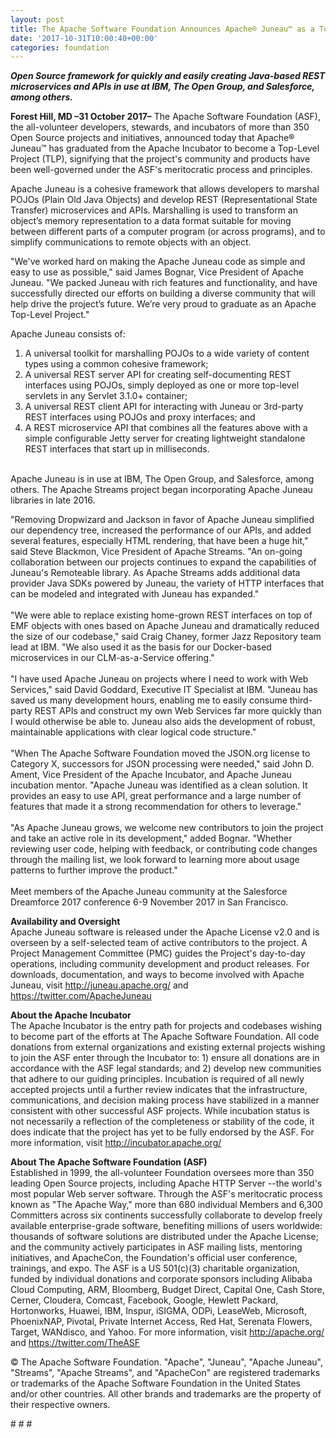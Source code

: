 ```yaml
---
layout: post
title: The Apache Software Foundation Announces Apache® Juneau™ as a Top-Level Project
date: '2017-10-31T10:00:40+00:00'
categories: foundation
---
```

<div> 
    <p><strong><em>Open Source framework for quickly and easily creating Java-based REST microservices and APIs in use at IBM, The Open Group, and Salesforce, among others.</em></strong></p> 
    <p><strong><em></em></strong><strong>Forest Hill, MD –31 October 2017–</strong> The Apache Software Foundation (ASF), the all-volunteer developers, stewards, and incubators of more than 350 Open Source projects and initiatives, announced today that Apache® Juneau™ has graduated from the Apache Incubator to become a Top-Level Project (TLP), signifying that the project's community and products have been well-governed under the ASF's meritocratic process and principles.</p> 
    <p>Apache Juneau is a cohesive framework that allows developers to marshal POJOs (Plain Old Java Objects) and develop REST (Representational State Transfer) microservices and APIs. Marshalling is used to transform an object’s memory representation to a data format suitable for moving between different parts of a computer program (or across programs), and to simplify communications to remote objects with an object.</p> 
  </div> 
  <div> </div> 
  <div>&quot;We've worked hard on making the Apache Juneau code as simple and easy to use as possible,&quot; said James Bognar, Vice President of Apache Juneau. &quot;We packed Juneau with rich features and functionality, and have successfully directed our efforts on building a diverse community that will help drive the project’s future. We’re very proud to graduate as an Apache Top-Level Project.&quot;</div> 
  <div> 
    <p>Apache Juneau consists of:</p> 
    <p> </p> 
    <ol> 
      <li>A universal toolkit for marshalling POJOs to a wide variety of content types using a common cohesive framework;</li> 
      <li>A universal REST server API for creating self-documenting REST interfaces using POJOs, simply deployed as one or more top-level servlets in any Servlet 3.1.0+ container;</li> 
      <li>A universal REST client API for interacting with Juneau or 3rd-party REST interfaces using POJOs and proxy interfaces; and</li> 
      <li>A REST microservice API that combines all the features above with a simple configurable Jetty server for creating lightweight standalone REST interfaces that start up in milliseconds.</li> 
    </ol> 
    <p><br />Apache Juneau is in use at IBM, The Open Group, and Salesforce, among others. The Apache Streams project began incorporating Apache Juneau libraries in late 2016.</p> 
  </div> 
  <div>&quot;Removing Dropwizard and Jackson in favor of Apache Juneau simplified our dependency tree, increased the performance of our APIs, and added several features, especially HTML rendering, that have been a huge hit,&quot; said Steve Blackmon, Vice President of Apache Streams. &quot;An on-going collaboration between our projects continues to expand the capabilities of Juneau's Remoteable library. As Apache Streams adds additional data provider Java SDKs powered by Juneau, the variety of HTTP interfaces that can be modeled and integrated with Juneau has expanded.&quot;</div> 
  <div><br /></div> 
  <div>&quot;We were able to replace existing home-grown REST interfaces on top of EMF objects with ones based on Apache Juneau and dramatically reduced the size of our codebase,&quot; said Craig Chaney, former Jazz Repository team lead at IBM. &quot;We also used it as the basis for our Docker-based microservices in our CLM-as-a-Service offering.&quot;</div> 
  <div><br /></div> 
  <div>&quot;I have used Apache Juneau on projects where I need to work with Web Services,&quot; said David Goddard, Executive IT Specialist at IBM. &quot;Juneau has saved us many development hours, enabling me to easily consume third-party REST APIs and construct my own Web Services far more quickly than I would otherwise be able to. Juneau also aids the development of robust, maintainable applications with clear logical code structure.&quot;</div> 
  <div><br /></div> 
  <div>&quot;When The Apache Software Foundation moved the JSON.org license to Category X, successors for JSON processing were needed,&quot; said John D. Ament, Vice President of the Apache Incubator, and Apache Juneau incubation mentor. &quot;Apache Juneau was identified as a clean solution. It provides an easy to use API, great performance and a large number of features that made it a strong recommendation for others to leverage.&quot;</div> 
  <div><br /></div> 
  <div>&quot;As Apache Juneau grows, we welcome new contributors to join the project and take an active role in its development,&quot; added Bognar. &quot;Whether reviewing user code, helping with feedback, or contributing code changes through the mailing list, we look forward to learning more about usage patterns to further improve the product.&quot;</div> 
  <div><br /></div> 
  <div>Meet members of the Apache Juneau community at the Salesforce Dreamforce 2017 conference 6-9 November 2017 in San Francisco.</div> 
  <div> 
    <p><strong>Availability and Oversight<br /></strong>Apache Juneau software is released under the Apache License v2.0 and is overseen by a self-selected team of active contributors to the project. A Project Management Committee (PMC) guides the Project's day-to-day operations, including community development and product releases. For downloads, documentation, and ways to become involved with Apache Juneau, visit <a href="http://juneau.apache.org/">http://juneau.apache.org/</a> and <a href="https://twitter.com/ApacheJuneau">https://twitter.com/ApacheJuneau</a></p> 
  </div> 
  <div> 
    <p><strong>About the Apache Incubator<br /></strong>The Apache Incubator is the entry path for projects and codebases wishing to become part of the efforts at The Apache Software Foundation. All code donations from external organizations and existing external projects wishing to join the ASF enter through the Incubator to: 1) ensure all donations are in accordance with the ASF legal standards; and 2) develop new communities that adhere to our guiding principles. Incubation is required of all newly accepted projects until a further review indicates that the infrastructure, communications, and decision making process have stabilized in a manner consistent with other successful ASF projects. While incubation status is not necessarily a reflection of the completeness or stability of the code, it does indicate that the project has yet to be fully endorsed by the ASF. For more information, visit <a href="http://apache.org/">http://incubator.apache.org/</a></p> 
  </div> 
  <div> 
    <p><strong>About The Apache Software Foundation (ASF)<br /></strong>Established in 1999, the all-volunteer Foundation oversees more than 350 leading Open Source projects, including Apache HTTP Server --the world's most popular Web server software. Through the ASF's meritocratic process known as &quot;The Apache Way,&quot; more than 680 individual Members and 6,300 Committers across six continents successfully collaborate to develop freely available enterprise-grade software, benefiting millions of users worldwide: thousands of software solutions are distributed under the Apache License; and the community actively participates in ASF mailing lists, mentoring initiatives, and ApacheCon, the Foundation's official user conference, trainings, and expo. The ASF is a US 501(c)(3) charitable organization, funded by individual donations and corporate sponsors including Alibaba Cloud Computing, ARM, Bloomberg, Budget Direct, Capital One, Cash Store, Cerner, Cloudera, Comcast, Facebook, Google, Hewlett Packard, Hortonworks, Huawei, IBM, Inspur, iSIGMA, ODPi, LeaseWeb, Microsoft, PhoenixNAP, Pivotal, Private Internet Access, Red Hat, Serenata Flowers, Target, WANdisco, and Yahoo. For more information, visit <a href="http://apache.org/">http://apache.org/</a> and <a href="https://twitter.com/TheASF">https://twitter.com/TheASF</a></p> 
  </div> 
  <div> 
    <p>© The Apache Software Foundation. &quot;Apache&quot;, &quot;Juneau&quot;, &quot;Apache Juneau&quot;, &quot;Streams&quot;, &quot;Apache Streams&quot;, and &quot;ApacheCon&quot; are registered trademarks or trademarks of the Apache Software Foundation in the United States and/or other countries. All other brands and trademarks are the property of their respective owners.</p> 
    <p># # #</p> 
  </div>
